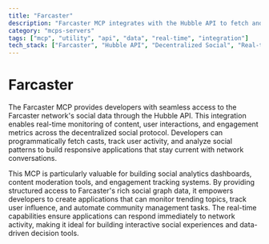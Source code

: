 ```yaml
---
title: "Farcaster"
description: "Farcaster MCP integrates with the Hubble API to fetch and analyze social data, enabling real-time content monitoring and user engagement tracking."
category: "mcps-servers"
tags: ["mcp", "utility", "api", "data", "real-time", "integration"]
tech_stack: ["Farcaster", "Hubble API", "Decentralized Social", "Real-time Analytics", "Social Graph"]
---
```


# Farcaster

The Farcaster MCP provides developers with seamless access to the Farcaster network's social data through the Hubble API. This integration enables real-time monitoring of content, user interactions, and engagement metrics across the decentralized social protocol. Developers can programmatically fetch casts, track user activity, and analyze social patterns to build responsive applications that stay current with network conversations.

This MCP is particularly valuable for building social analytics dashboards, content moderation tools, and engagement tracking systems. By providing structured access to Farcaster's rich social graph data, it empowers developers to create applications that can monitor trending topics, track user influence, and automate community management tasks. The real-time capabilities ensure applications can respond immediately to network activity, making it ideal for building interactive social experiences and data-driven decision tools.
